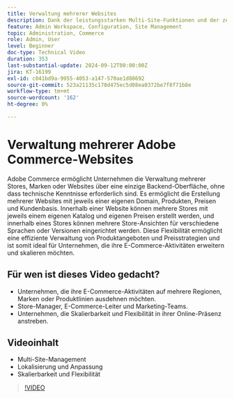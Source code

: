 ```yaml
---
title: Verwaltung mehrerer Websites 
description: Dank der leistungsstarken Multi-Site-Funktionen und der zentralen Backend-Oberfläche von Adobe Commerce können mehrere Stores, Marken oder Websites mühelos verwaltet werden.
feature: Admin Workspace, Configuration, Site Management
topic: Administration, Commerce
role: Admin, User
level: Beginner
doc-type: Technical Video
duration: 353
last-substantial-update: 2024-09-12T00:00:00Z
jira: KT-16199
exl-id: c041bd9a-9955-4053-a147-570ae1d88692
source-git-commit: 523a21135c178d475ec5d08ea0372be7f8f71b8e
workflow-type: tm+mt
source-wordcount: '162'
ht-degree: 0%

---
```


# Verwaltung mehrerer Adobe Commerce-Websites

Adobe Commerce ermöglicht Unternehmen die Verwaltung mehrerer Stores, Marken oder Websites über eine einzige Backend-Oberfläche, ohne dass technische Kenntnisse erforderlich sind. Es ermöglicht die Erstellung mehrerer Websites mit jeweils einer eigenen Domain, Produkten, Preisen und Kundenbasis. Innerhalb einer Website können mehrere Stores mit jeweils einem eigenen Katalog und eigenen Preisen erstellt werden, und innerhalb eines Stores können mehrere Store-Ansichten für verschiedene Sprachen oder Versionen eingerichtet werden. Diese Flexibilität ermöglicht eine effiziente Verwaltung von Produktangeboten und Preisstrategien und ist somit ideal für Unternehmen, die ihre E-Commerce-Aktivitäten erweitern und skalieren möchten.

## Für wen ist dieses Video gedacht?

- Unternehmen, die ihre E-Commerce-Aktivitäten auf mehrere Regionen, Marken oder Produktlinien ausdehnen möchten.
- Store-Manager, E-Commerce-Leiter und Marketing-Teams.
- Unternehmen, die Skalierbarkeit und Flexibilität in ihrer Online-Präsenz anstreben.

## Videoinhalt

- Multi-Site-Management
- Lokalisierung und Anpassung
- Skalierbarkeit und Flexibilität

>[!VIDEO](https://video.tv.adobe.com/v/3434027?learn=on)
